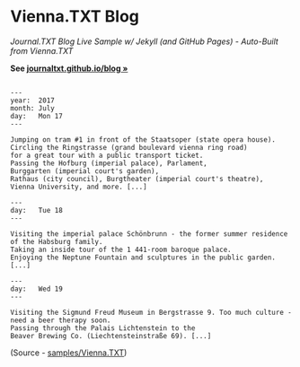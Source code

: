 # Vienna.TXT Blog 

_Journal.TXT Blog Live Sample w/ Jekyll (and GitHub Pages) - Auto-Built from Vienna.TXT_

**See [journaltxt.github.io/blog »](https://journaltxt.github.io/blog)**


``` text

---
year:  2017
month: July
day:   Mon 17
---

Jumping on tram #1 in front of the Staatsoper (state opera house). 
Circling the Ringstrasse (grand boulevard vienna ring road) 
for a great tour with a public transport ticket.
Passing the Hofburg (imperial palace), Parlament, 
Burggarten (imperial court's garden), 
Rathaus (city council), Burgtheater (imperial court's theatre),
Vienna University, and more. [...]

---
day:   Tue 18
---

Visiting the imperial palace Schönbrunn - the former summer residence
of the Habsburg family.
Taking an inside tour of the 1 441-room baroque palace.
Enjoying the Neptune Fountain and sculptures in the public garden. [...]

---
day:   Wed 19
---

Visiting the Sigmund Freud Museum in Bergstrasse 9. Too much culture - 
need a beer therapy soon.
Passing through the Palais Lichtenstein to the
Beaver Brewing Co. (Liechtensteinstraße 69). [...]
```

(Source - [samples/Vienna.TXT](https://github.com/journaltxt/journaltxt.github.io/blob/master/samples/Vienna.txt))
